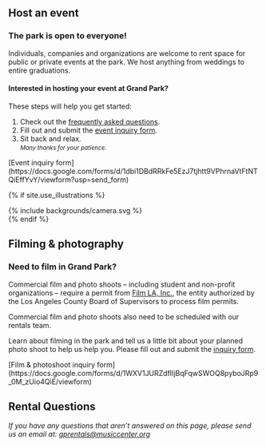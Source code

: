 ## Host an event

### The park is open to everyone!

Individuals, companies and organizations are welcome to rent space for public or private events at the park. We host anything from weddings to entire graduations.

#### Interested in hosting your event at Grand Park?

These steps will help you get started:

1. Check out the [frequently asked questions](/uploads/faqs-january-2016.pdf).
2. Fill out and submit the [event inquiry form](https://docs.google.com/forms/d/1dbi1DBdRRkFe5EzJ7tjhtt9VPhrnaVtFtNTQiEffYvY/viewform?usp=send_form).
3. Sit back and relax.<br /><small><i>Many thanks for your patience.</i></small>

<p class="action" markdown="1">
[Event inquiry form](https://docs.google.com/forms/d/1dbi1DBdRRkFe5EzJ7tjhtt9VPhrnaVtFtNTQiEffYvY/viewform?usp=send_form)
</p>

<main markdown="1" class="sky-light">

{% if site.use_illustrations %}
  <style>
  .camera {
    grid-column: -3/-1;
    grid-row: 1/6;
  }
  .camera + h2 + h3,
  .camera + h2 + h3 + p,
  .camera + h2 + h3 + p + p,
  .camera + h2 + h3 + p + p + p {
    grid-column-end: -3;
  }
  .camera svg {
    height: 20vmax;
    width: auto;
    color: inherit;
  }
  .camera svg,
  .camera svg path {
    fill: currentColor;
    stroke: var(--background-color);
    stroke-width: 0.25em;
  }
  </style>

  <div class="camera">
  {% include backgrounds/camera.svg %}
  </div>
{% endif %}

## Filming & photography

### Need to film in Grand Park?

Commercial film and photo shoots – including student and non-profit organizations – require a permit from [Film LA, Inc.](https://www.filmla.com/), the entity authorized by the Los Angeles County Board of Supervisors to process film permits. 

Commercial film and photo shoots also need to be scheduled with our rentals team.

Learn about filming in the park and tell us a little bit about your planned photo shoot to help us help you. Please fill out and submit the [inquiry form](https://docs.google.com/forms/d/1WXV1JURZdfIIjBqFqwSWOQ8pyboJRp9_0M_zUio4QiE/viewform).

<p class="action" markdown="1">
[Film & photoshoot inquiry form](https://docs.google.com/forms/d/1WXV1JURZdfIIjBqFqwSWOQ8pyboJRp9_0M_zUio4QiE/viewform)
</p>

<div></div>

## Rental Questions

_If you have any questions that aren’t answered on this page, please send us an email at: [gprentals@musiccenter.org](mailto:gprentals@musiccenter.org)_


</main>
